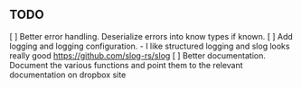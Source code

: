 
## TODO
[ ] Better error handling. Deserialize errors into know types if known.
[ ] Add logging and logging configuration.
    - I like structured logging and slog looks really good https://github.com/slog-rs/slog
[ ] Better documentation. Document the various functions and point them to the relevant documentation on dropbox site
